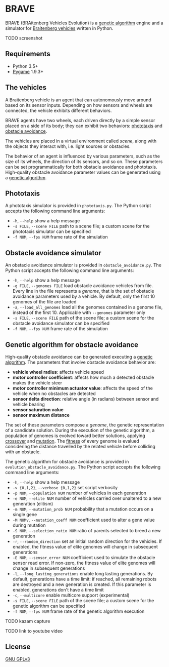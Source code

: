 # BRAVE

BRAVE (BRAitenberg Vehicles Evolution) is a [genetic algorithm](https://en.wikipedia.org/wiki/Genetic_algorithm) engine and a simulator for [Braitenberg vehicles](https://en.wikipedia.org/wiki/Braitenberg_vehicle) written in Python.

TODO screenshot

## Requirements

* Python 3.5+
* [Pygame](https://www.pygame.org/news) 1.9.3+

## The vehicles

A Braitenberg vehicle is an agent that can autonomously move around based on its sensor inputs.
Depending on how sensors and wheels are connected, the vehicle exhibits different behaviors.

BRAVE agents have two wheels, each driven directly by a simple sensor placed on a side of its body; they can exhibit two behaviors: [phototaxis](https://en.wikipedia.org/wiki/Phototaxis) and [obstacle avoidance](https://en.wikipedia.org/wiki/Obstacle_avoidance).

The vehicles are placed in a virtual environment called *scene*, along with the objects they interact with, i.e. light sources or obstacles.

The behavior of an agent is influenced by various parameters, such as the size of its wheels, the direction of its sensors, and so on. These parameters can be set programmatically for both obstacle avoidance and phototaxis. High-quality obstacle avoidance parameter values can be generated using a [genetic algorithm](https://en.wikipedia.org/wiki/Genetic_algorithm).

## Phototaxis

A phototaxis simulator is provided in `phototaxis.py`. The Python script accepts the following command line arguments:
* `-h`, `--help`   show a help message
* `-s FILE`, `--scene FILE`   path to a scene file; a custom scene for the phototaxis simulator can be specified
* `-f NUM`, `--fps NUM`   frame rate of the simulation

## Obstacle avoidance simulator

An obstacle avoidance simulator is provided in `obstacle_avoidance.py`. The Python script accepts the following command line arguments:
* `-h`, `--help`   show a help message
* `-g FILE`, `--genomes FILE`   load obstacle avoidance vehicles from file. Every line in the file represents a *genome*, that is the set of obstacle avoidance parameters used by a vehicle. By default, only the first 10 genomes of the file are loaded
* `-a`, `--load_all_genomes`   load all the genomes contained in a genome file, instead of the first 10. Applicable with `--genomes` parameter only
* `-s FILE`, `--scene FILE`   path of the scene file; a custom scene for the obstacle avoidance simulator can be specified
* `-f NUM`, `--fps NUM`   frame rate of the simulation

## Genetic algorithm for obstacle avoidance

High-quality obstacle avoidance can be generated executing a [genetic algorithm](https://en.wikipedia.org/wiki/Genetic_algorithm). The parameters that involve obstacle avoidance behavior are:

* **vehicle wheel radius**: affects vehicle speed
* **motor controller coefficient**: affects how much a detected obstacle makes the vehicle steer
* **motor controller minimum actuator value**: affects the speed of the vehicle when no obstacles are detected
* **sensor delta direction**: relative angle (in radians) between sensor and vehicle bearing
* **sensor saturation value**
* **sensor maximum distance**

The set of these parameters compose a *genome*, the genetic representation of a candidate solution. During the execution of the genetic algorithm, a population of genomes is evolved toward better solutions, applying [crossover](https://en.wikipedia.org/wiki/Crossover_(genetic_algorithm)) and [mutation](https://en.wikipedia.org/wiki/Mutation_(genetic_algorithm)). The [fitness](https://en.wikipedia.org/wiki/Fitness_function) of every genome is evalued considering the distance travelled by the related vehicle before colliding with an obstacle.

The genetic algorithm for obstacle avoidance is provided in `evolution_obstacle_avoidance.py`. The Python script accepts the following command line arguments:

* `-h`, `--help`   show a help message
* `-v {0,1,2}`, `--verbose {0,1,2}`   set script verbosity
* `-p NUM`, `--population NUM`   number of vehicles in each generation
* `-e NUM`, `--elite NUM`   number of vehicles carried over unaltered to a new generation (elitism)
* `-m NUM`, `--mutation_prob NUM`   probability that a mutation occurs on a single gene
* `-M NUMv`, `--mutation_coeff NUM`   coefficient used to alter a gene value during mutation
* `-S NUM`, `--selection_ratio NUM`   ratio of parents selected to breed a new generation
* `-r`, `--random_direction`   set an initial random direction for the vehicles. If enabled, the fitness value of elite genomes will change in subsequent generations
* `-E NUM`, `--sensor_error NUM`   coefficient used to simulate the obstacle sensor read error. If non-zero, the fitness value of elite genomes will change in subsequent generations
* `-l`, `--long_lasting_generations`   enable long lasting generations. By default, generations have a time limit: if reached, all remaining robots are destroyed and a new generation is created. If this parameter is enabled, generations don't have a time limit
* `-c`, `--multicore`   enable multicore support (experimental)
* `-s FILE`, `--scene FILE`   path of the scene file; a custom scene for the genetic algorithm can be specified
* `-f NUM`, `--fps NUM`   frame rate of the genetic algorithm execution

TODO kazam capture

TODO link to youtube video

## License

[GNU GPLv3](LICENSE)
